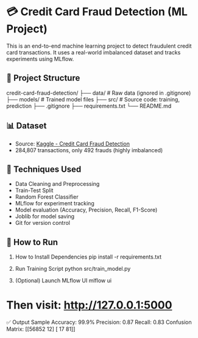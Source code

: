 # 💳 Credit Card Fraud Detection (ML Project)

This is an end-to-end machine learning project to detect fraudulent credit card transactions. It uses a real-world imbalanced dataset and tracks experiments using MLflow.

## 📁 Project Structure

credit-card-fraud-detection/
├── data/ # Raw data (ignored in .gitignore)
├── models/ # Trained model files
├── src/ # Source code: training, prediction
├── .gitignore
├── requirements.txt
└── README.md
## 📊 Dataset

- Source: [Kaggle - Credit Card Fraud Detection](https://www.kaggle.com/mlg-ulb/creditcardfraud)
- 284,807 transactions, only 492 frauds (highly imbalanced)

## 🧠 Techniques Used

- Data Cleaning and Preprocessing
- Train-Test Split
- Random Forest Classifier
- MLflow for experiment tracking
- Model evaluation (Accuracy, Precision, Recall, F1-Score)
- Joblib for model saving
- Git for version control

## 🚀 How to Run

1. How to Install Dependencies
   pip install -r requirements.txt

2. Run Training Script
   python src/train_model.py

3. (Optional) Launch MLflow UI
   mlflow ui
# Then visit: http://127.0.0.1:5000

✅ Output Sample
Accuracy: 99.9%
Precision: 0.87
Recall: 0.83
Confusion Matrix:
[[56852    12]
 [   17    81]]